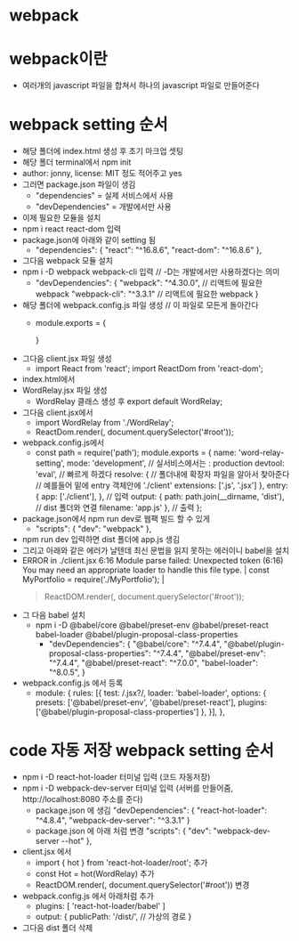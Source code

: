 # webpack

# webpack이란
 - 여러개의 javascript 파일을 합쳐서 하나의 javascript 파일로 만들어준다

 # webpack setting 순서
 - 해당 폴더에 index.html 생성 후 초기 마크업 셋팅
 - 해당 폴더 terminal에서 npm init
 - author: jonny, license: MIT 정도 적어주고 yes
 - 그러면 package.json 파일이 생김
    - "dependencies" = 실제 서비스에서 사용
    - "devDependencies" = 개발에서만 사용
 - 이제 필요한 모듈을 설치
 - npm i react react-dom 입력
 - package.json에 아래와 같이 setting 됨
    - "dependencies": {
        "react": "^16.8.6",
        "react-dom": "^16.8.6"
      },
- 그다음 webpack 모듈 설치
- npm i -D webpack webpack-cli 입력 // -D는 개발에서만 사용하겠다는 의미
    - "devDependencies": {
        "webpack": "^4.30.0", // 리액트에 필요한 webpack
        "webpack-cli": "^3.3.1" // 리액트에 필요한 webpack
      }
- 해당 폴더에 webpack.config.js 파일 생성 // 이 파일로 모든게 돌아간다
    - module.exports = {

      }
- 그다음 client.jsx 파일 생성 
    - import React from 'react';
      import ReactDom from 'react-dom';
- index.html에서 <script src="./dist/app.js"></script>
- WordRelay.jsx 파일 생성
    - WordRelay 클래스 생성 후 export default WordRelay;
- 그다음 client.jsx에서 
     - import WordRelay from './WordRelay';
     - ReactDom.render(<WordRelay />, document.querySelector('#root'));
- webpack.config.js에서
    - const path = require('path');
      module.exports = {
          name: 'word-relay-setting',
          mode: 'development', // 실서비스에서는 : production
          devtool: 'eval', // 빠르게 하겠다
          resolve: {
              // 폴더내에 확장자 파일을 알아서 찾아준다
              // 예를들어 밑에 entry 객체안에 './client'
              extensions: ['.js', '.jsx'] 
          },
          entry: {
              app: ['./client'],
          }, // 입력
          output: {
              path: path.join(__dirname, 'dist'), // dist 폴더와 연결
              filename: 'app.js'
          }, // 출력
      };
- package.json에서 npm run dev로 웹팩 빌드 할 수 있게
    - "scripts": {
        "dev": "webpack"
      },
- npm run dev 입력하면 dist 폴더에 app.js 생김
- 그리고 아래와 같은 에러가 날텐데 최신 문법을 읽지 못하는 에러이니 babel을 설치
 - ERROR in ./client.jsx 6:16
    Module parse failed: Unexpected token (6:16)
    You may need an appropriate loader to handle this file type.
    | const MyPortfolio = require('./MyPortfolio');
    | 
    > ReactDOM.render(<MyPortfolio />, document.querySelector('#root'));
- 그 다음 babel 설치
    - npm i -D @babel/core @babel/preset-env @babel/preset-react babel-loader @babel/plugin-proposal-class-properties
        - "devDependencies": {
            "@babel/core": "^7.4.4",
            "@babel/plugin-proposal-class-properties": "^7.4.4",
            "@babel/preset-env": "^7.4.4",
            "@babel/preset-react": "^7.0.0",
            "babel-loader": "^8.0.5",
          }   
- webpack.config.js 에서 등록
    - module: {
        rules: [{
            test: /\.jsx?/,
            loader: 'babel-loader',
            options: {
                presets: ['@babel/preset-env', '@babel/preset-react'],
                plugins: ['@babel/plugin-proposal-class-properties']
            },
        }],
      },
# code 자동 저장 webpack setting 순서
- npm i -D react-hot-loader 터미널 입력 (코드 자동저장)
- npm i -D webpack-dev-server 터미널 입력 (서버를 만들어줌, http://localhost:8080 주소를 준다)
    - package.json 에 생김
        "devDependencies": {
            "react-hot-loader": "^4.8.4",
            "webpack-dev-server": "^3.3.1"
        }
    - package.json 에 아래 처럼 변경
        "scripts": {
            "dev": "webpack-dev-server --hot"
        },
- client.jsx 에서
    - import { hot } from 'react-hot-loader/root'; 추가
    - const Hot = hot(WordRelay) 추가
    - ReactDOM.render(<Hot />, document.querySelector('#root')) 변경
- webpack.config.js 에서 아래처럼 추가
    - plugins: [
        'react-hot-loader/babel'
      ]
    - output: {
        publicPath: '/dist/', // 가상의 경로
      }
- 그다음 dist 폴더 삭제



